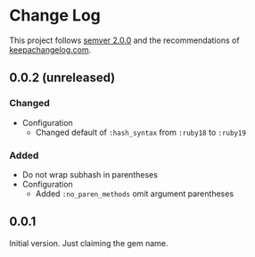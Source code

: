 Change Log
==========

This project follows [semver 2.0.0][1] and the recommendations
of [keepachangelog.com][2].

0.0.2 (unreleased)
-----

### Changed
- Configuration
  - Changed default of `:hash_syntax` from `:ruby18` to `:ruby19`

### Added
- Do not wrap subhash in parentheses
- Configuration
  - Added `:no_paren_methods` omit argument parentheses

0.0.1
-----

Initial version.  Just claiming the gem name.

[1]: http://semver.org/spec/v2.0.0.html
[2]: http://keepachangelog.com/
